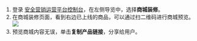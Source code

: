 1. 登录 [安全营销运营平台控制台](https://console.cloud.tencent.com/smop/inventory/commodity_pool)，在左侧导览中，选择**商城装修**。
2. 在商城装修页面，看到右边已上线的商品，可以通过扫二维码进行商城预览。
![](https://qcloudimg.tencent-cloud.cn/raw/4968853376441ab170577f8bf92899e1.png)
3. 预览商城内容无误，单击**复制产品链接**，分享给用户。
